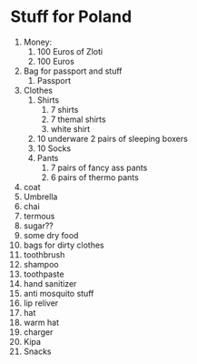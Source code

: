 # Stuff for Poland
 1. Money:
     1. 100 Euros of Zloti
     2. 100 Euros
 2. Bag for passport and stuff
    1. Passport
 3. Clothes
    1. Shirts
       1. 7 shirts
       2. 7 themal shirts
       3. white shirt
    2. 10 underware 2 pairs of sleeping boxers
    3. 10 Socks
    4. Pants
       1. 7 pairs of fancy ass pants
       2. 6 pairs of thermo pants
 4. coat
 5. Umbrella
 6. chai
 7. termous
 8. sugar??
 9. some dry food
 10. bags for dirty clothes
 11. toothbrush
 12. shampoo
 13. toothpaste 
 14. hand sanitizer 
 15. anti mosquito stuff
 16. lip reliver
 17. hat
 18. warm hat
 19. charger 
 20. Kipa
 21. Snacks
 
